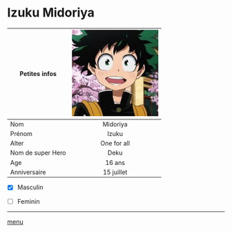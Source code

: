 # Izuku Midoriya

|Petites infos    | <img src="https://github.com/laurorus/sitewebcour/blob/main/index.jpg" alt="Éditer sur GitLab" width="200px"/>            |
|-----------------|:-----------:|
|Nom              | Midoriya    |
|Prénom           | Izuku       |
|Alter            | One for all |
|Nom de super Hero| Deku        |
|Age              | 16 ans      |
|Anniversaire     | 15 juillet  |

- [x] Masculin 
- [ ] Feminin


___
[menu](https://github.com/laurorus/sitewebcour/blob/main/README.md)

<a Align=Center hrep="https://github.com/laurorus/sitewebcour/blob/main/README.md">
  
